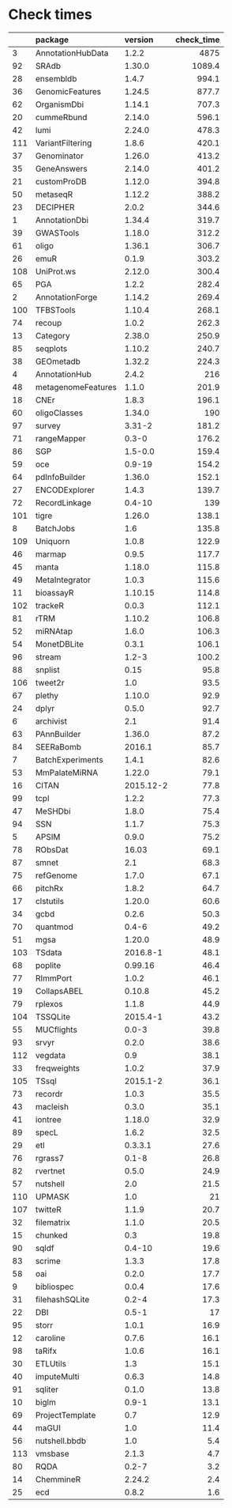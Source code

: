 # Check times

|    |package            |version   | check_time|
|:---|:------------------|:---------|----------:|
|3   |AnnotationHubData  |1.2.2     |       4875|
|92  |SRAdb              |1.30.0    |     1089.4|
|28  |ensembldb          |1.4.7     |      994.1|
|36  |GenomicFeatures    |1.24.5    |      877.7|
|62  |OrganismDbi        |1.14.1    |      707.3|
|20  |cummeRbund         |2.14.0    |      596.1|
|42  |lumi               |2.24.0    |      478.3|
|111 |VariantFiltering   |1.8.6     |      420.1|
|37  |Genominator        |1.26.0    |      413.2|
|35  |GeneAnswers        |2.14.0    |      401.2|
|21  |customProDB        |1.12.0    |      394.8|
|50  |metaseqR           |1.12.2    |      388.2|
|23  |DECIPHER           |2.0.2     |      344.6|
|1   |AnnotationDbi      |1.34.4    |      319.7|
|39  |GWASTools          |1.18.0    |      312.2|
|61  |oligo              |1.36.1    |      306.7|
|26  |emuR               |0.1.9     |      303.2|
|108 |UniProt.ws         |2.12.0    |      300.4|
|65  |PGA                |1.2.2     |      282.4|
|2   |AnnotationForge    |1.14.2    |      269.4|
|100 |TFBSTools          |1.10.4    |      268.1|
|74  |recoup             |1.0.2     |      262.3|
|13  |Category           |2.38.0    |      250.9|
|85  |seqplots           |1.10.2    |      240.7|
|38  |GEOmetadb          |1.32.2    |      224.3|
|4   |AnnotationHub      |2.4.2     |        216|
|48  |metagenomeFeatures |1.1.0     |      201.9|
|18  |CNEr               |1.8.3     |      196.1|
|60  |oligoClasses       |1.34.0    |        190|
|97  |survey             |3.31-2    |      181.2|
|71  |rangeMapper        |0.3-0     |      176.2|
|86  |SGP                |1.5-0.0   |      159.4|
|59  |oce                |0.9-19    |      154.2|
|64  |pdInfoBuilder      |1.36.0    |      152.1|
|27  |ENCODExplorer      |1.4.3     |      139.7|
|72  |RecordLinkage      |0.4-10    |        139|
|101 |tigre              |1.26.0    |      138.1|
|8   |BatchJobs          |1.6       |      135.8|
|109 |Uniquorn           |1.0.8     |      122.9|
|46  |marmap             |0.9.5     |      117.7|
|45  |manta              |1.18.0    |      115.8|
|49  |MetaIntegrator     |1.0.3     |      115.6|
|11  |bioassayR          |1.10.15   |      114.8|
|102 |trackeR            |0.0.3     |      112.1|
|81  |rTRM               |1.10.2    |      106.8|
|52  |miRNAtap           |1.6.0     |      106.3|
|54  |MonetDBLite        |0.3.1     |      106.1|
|96  |stream             |1.2-3     |      100.2|
|88  |snplist            |0.15      |       95.8|
|106 |tweet2r            |1.0       |       93.5|
|67  |plethy             |1.10.0    |       92.9|
|24  |dplyr              |0.5.0     |       92.7|
|6   |archivist          |2.1       |       91.4|
|63  |PAnnBuilder        |1.36.0    |       87.2|
|84  |SEERaBomb          |2016.1    |       85.7|
|7   |BatchExperiments   |1.4.1     |       82.6|
|53  |MmPalateMiRNA      |1.22.0    |       79.1|
|16  |CITAN              |2015.12-2 |       77.8|
|99  |tcpl               |1.2.2     |       77.3|
|47  |MeSHDbi            |1.8.0     |       75.4|
|94  |SSN                |1.1.7     |       75.3|
|5   |APSIM              |0.9.0     |       75.2|
|78  |RObsDat            |16.03     |       69.1|
|87  |smnet              |2.1       |       68.3|
|75  |refGenome          |1.7.0     |       67.1|
|66  |pitchRx            |1.8.2     |       64.7|
|17  |clstutils          |1.20.0    |       60.6|
|34  |gcbd               |0.2.6     |       50.3|
|70  |quantmod           |0.4-6     |       49.2|
|51  |mgsa               |1.20.0    |       48.9|
|103 |TSdata             |2016.8-1  |       48.1|
|68  |poplite            |0.99.16   |       46.4|
|77  |RImmPort           |1.0.2     |       46.1|
|19  |CollapsABEL        |0.10.8    |       45.2|
|79  |rplexos            |1.1.8     |       44.9|
|104 |TSSQLite           |2015.4-1  |       43.2|
|55  |MUCflights         |0.0-3     |       39.8|
|93  |srvyr              |0.2.0     |       38.6|
|112 |vegdata            |0.9       |       38.1|
|33  |freqweights        |1.0.2     |       37.9|
|105 |TSsql              |2015.1-2  |       36.1|
|73  |recordr            |1.0.3     |       35.5|
|43  |macleish           |0.3.0     |       35.1|
|41  |iontree            |1.18.0    |       32.9|
|89  |specL              |1.6.2     |       32.5|
|29  |etl                |0.3.3.1   |       27.6|
|76  |rgrass7            |0.1-8     |       26.8|
|82  |rvertnet           |0.5.0     |       24.9|
|57  |nutshell           |2.0       |       21.5|
|110 |UPMASK             |1.0       |         21|
|107 |twitteR            |1.1.9     |       20.7|
|32  |filematrix         |1.1.0     |       20.5|
|15  |chunked            |0.3       |       19.8|
|90  |sqldf              |0.4-10    |       19.6|
|83  |scrime             |1.3.3     |       17.8|
|58  |oai                |0.2.0     |       17.7|
|9   |bibliospec         |0.0.4     |       17.6|
|31  |filehashSQLite     |0.2-4     |       17.3|
|22  |DBI                |0.5-1     |         17|
|95  |storr              |1.0.1     |       16.9|
|12  |caroline           |0.7.6     |       16.1|
|98  |taRifx             |1.0.6     |       16.1|
|30  |ETLUtils           |1.3       |       15.1|
|40  |imputeMulti        |0.6.3     |       14.8|
|91  |sqliter            |0.1.0     |       13.8|
|10  |biglm              |0.9-1     |       13.1|
|69  |ProjectTemplate    |0.7       |       12.9|
|44  |maGUI              |1.0       |       11.4|
|56  |nutshell.bbdb      |1.0       |        5.4|
|113 |vmsbase            |2.1.3     |        4.7|
|80  |RQDA               |0.2-7     |        3.2|
|14  |ChemmineR          |2.24.2    |        2.4|
|25  |ecd                |0.8.2     |        1.6|


